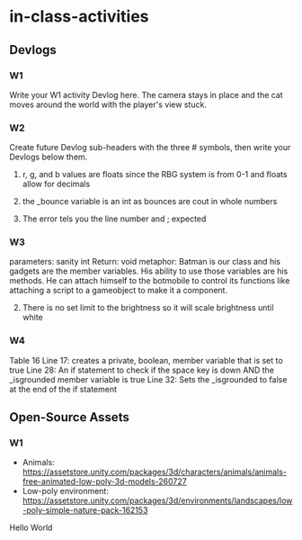 # in-class-activities
## Devlogs
### W1
Write your W1 activity Devlog here.
The camera stays in place and the cat moves around the world with the player's view stuck.
### W2
Create future Devlog sub-headers with the three # symbols, then write your Devlogs below them.

1. r, g, and b values are floats since the RBG system is from 0-1 and floats allow for decimals

2. the _bounce variable is an int as bounces are cout in whole numbers

3. The error tels you the line number and ; expected

### W3

parameters: sanity int
Return: void
metaphor: Batman is our class and his gadgets are the member variables. His ability to use those variables are his methods. He can attach himself to the
botmobile to control its functions like attaching a script to a gameobject to make it a component.

2. There is no set limit to the brightness so it will scale brightness until white

### W4
Table 16
Line 17: creates a private, boolean, member variable that is set to true
Line 28: An if statement to check if the space key is down AND the _isgrounded member variable is true
Line 32: Sets the _isgrounded to false at the end of the if statement

## Open-Source Assets
### W1
- Animals: https://assetstore.unity.com/packages/3d/characters/animals/animals-free-animated-low-poly-3d-models-260727 
- Low-poly environment: https://assetstore.unity.com/packages/3d/environments/landscapes/low-poly-simple-nature-pack-162153 

Hello World
